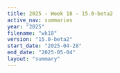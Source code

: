 ```yaml
---
title: 2025 - Week 18 - 15.0-beta2
active_nav: summaries
year: "2025"
filename: "wk18"
version: "15.0-beta2"
start_date: "2025-04-28"
end_date: "2025-05-04"
layout: "summary"
---
```

